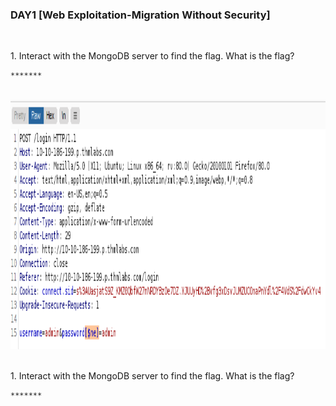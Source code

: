 <h3 align="left">DAY1 [Web Exploitation-Migration Without Security]
</h3>
<br>
<p align="left">1. Interact with the MongoDB server to find the flag. What is the flag?<p>
  
```
*******
```
<br>
  <center><img width="800" height="400" alt="Your internet speed sucks" src="11ebe0504325632b2690ebb147fdcf58.png"></img></center>
  <br>
<p align="left">1. Interact with the MongoDB server to find the flag. What is the flag?<p>
  
```
*******
```

